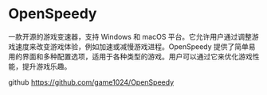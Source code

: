 # OpenSpeedy

一款开源的游戏变速器，支持 Windows 和 macOS 平台。它允许用户通过调整游戏速度来改变游戏体验，例如加速或减慢游戏进程。OpenSpeedy 提供了简单易用的界面和多种配置选项，适用于各种类型的游戏。用户可以通过它来优化游戏性能，提升游戏乐趣。

github <https://github.com/game1024/OpenSpeedy>